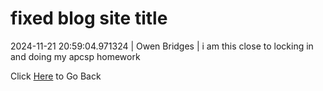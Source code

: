 # fixed blog site title
2024-11-21 20:59:04.971324 \| Owen Bridges \| i am this close to locking in and doing my apcsp homework 

 Click [Here](../) to Go Back